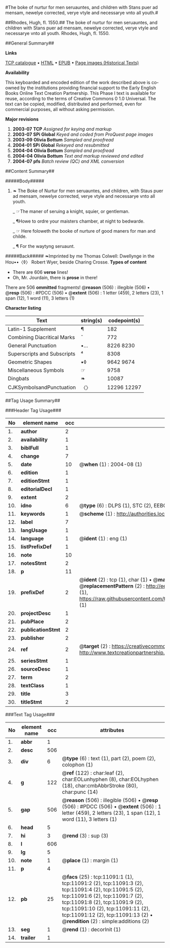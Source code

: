#The boke of nurtur for men seruauntes, and children with Stans puer ad mensam, newelye corrected, verye vtyle and necessarye vnto all youth.#

##Rhodes, Hugh, fl. 1550.##
The boke of nurtur for men seruauntes, and children with Stans puer ad mensam, newelye corrected, verye vtyle and necessarye vnto all youth.
Rhodes, Hugh, fl. 1550.

##General Summary##

**Links**

[TCP catalogue](http://www.ota.ox.ac.uk/tcp/)  • 
[HTML](http://tei.it.ox.ac.uk/tcp/Texts-HTML/free/A10/A10679.html)  • 
[EPUB](http://tei.it.ox.ac.uk/tcp/Texts-EPUB/free/A10/A10679.epub) • 
[Page images (Historical Texts)](https://data.historicaltexts.jisc.ac.uk/view?pubId=eebo-99846143e&pageId=eebo-99846143e-11091-1)

**Availability**

This keyboarded and encoded edition of the
	       work described above is co-owned by the institutions
	       providing financial support to the Early English Books
	       Online Text Creation Partnership. This Phase I text is
	       available for reuse, according to the terms of Creative
	       Commons 0 1.0 Universal. The text can be copied,
	       modified, distributed and performed, even for
	       commercial purposes, all without asking permission.

**Major revisions**

1. __2003-07__ __TCP__ *Assigned for keying and markup*
1. __2003-07__ __SPi Global__ *Keyed and coded from ProQuest page images*
1. __2003-09__ __Olivia Bottum__ *Sampled and proofread*
1. __2004-01__ __SPi Global__ *Rekeyed and resubmitted*
1. __2004-04__ __Olivia Bottum__ *Sampled and proofread*
1. __2004-04__ __Olivia Bottum__ *Text and markup reviewed and edited*
1. __2004-07__ __pfs__ *Batch review (QC) and XML conversion*

##Content Summary##

#####Body#####

1. ❧ The Boke of Nurtur for men seruauntes, and children, with Staus puer ad mensam, newelye corrected, verye vtyle and necessarye vnto all youth.

    _ ☞The maner of seruing a knight, squier, or gentleman.

    _ ¶Howe to ordre your maisters chamber, at night to bedwarde.

    _ ☞ Here foloweth the booke of nurture of good maners for man and childe.

    _ ¶ For the waytyng seruaunt.

#####Back#####
❧Imprinted by me Thomas Colwell: Dwellynge in the Hou••〈◊〉 Robert Wyer, beside Charing Crosse.
**Types of content**

  * There are 606 **verse** lines!
  * Oh, Mr. Jourdain, there is **prose** in there!

There are 506 **ommitted** fragments! 
 @__reason__ (506) : illegible (506)  •  @__resp__ (506) : #PDCC (506)  •  @__extent__ (506) : 1 letter (459), 2 letters (23), 1 span (12), 1 word (11), 3 letters (1)

**Character listing**


|Text|string(s)|codepoint(s)|
|---|---|---|
|Latin-1 Supplement|¶|182|
|Combining             Diacritical Marks|̄|772|
|General Punctuation|•…|8226 8230|
|Superscripts             and Subscripts|⁴|8308|
|Geometric Shapes|▪◊|9642 9674|
|Miscellaneous Symbols|☞|9758|
|Dingbats|❧|10087|
|CJKSymbolsandPunctuation|〈〉|12296 12297|

##Tag Usage Summary##

###Header Tag Usage###

|No|element name|occ|attributes|
|---|---|---|---|
|1.|__author__|2||
|2.|__availability__|1||
|3.|__biblFull__|1||
|4.|__change__|7||
|5.|__date__|10| @__when__ (1) : 2004-08 (1)|
|6.|__edition__|1||
|7.|__editionStmt__|1||
|8.|__editorialDecl__|1||
|9.|__extent__|2||
|10.|__idno__|6| @__type__ (6) : DLPS (1), STC (2), EEBO-CITATION (1), PROQUEST (1), VID (1)|
|11.|__keywords__|1| @__scheme__ (1) : http://authorities.loc.gov/ (1)|
|12.|__label__|7||
|13.|__langUsage__|1||
|14.|__language__|1| @__ident__ (1) : eng (1)|
|15.|__listPrefixDef__|1||
|16.|__note__|10||
|17.|__notesStmt__|2||
|18.|__p__|11||
|19.|__prefixDef__|2| @__ident__ (2) : tcp (1), char (1)  •  @__matchPattern__ (2) : ([0-9\-]+):([0-9IVX]+) (1), (.+) (1)  •  @__replacementPattern__ (2) : http://eebo.chadwyck.com/downloadtiff?vid=$1&page=$2 (1), https://raw.githubusercontent.com/textcreationpartnership/Texts/master/tcpchars.xml#$1 (1)|
|20.|__projectDesc__|1||
|21.|__pubPlace__|2||
|22.|__publicationStmt__|2||
|23.|__publisher__|2||
|24.|__ref__|2| @__target__ (2) : https://creativecommons.org/publicdomain/zero/1.0/ (1), http://www.textcreationpartnership.org/docs/. (1)|
|25.|__seriesStmt__|1||
|26.|__sourceDesc__|1||
|27.|__term__|2||
|28.|__textClass__|1||
|29.|__title__|3||
|30.|__titleStmt__|2||


###Text Tag Usage###

|No|element name|occ|attributes|
|---|---|---|---|
|1.|__abbr__|1||
|2.|__desc__|506||
|3.|__div__|6| @__type__ (6) : text (1), part (2), poem (2), colophon (1)|
|4.|__g__|122| @__ref__ (122) : char:leaf (2), char:EOLunhyphen (8), char:EOLhyphen (18), char:cmbAbbrStroke (80), char:punc (14)|
|5.|__gap__|506| @__reason__ (506) : illegible (506)  •  @__resp__ (506) : #PDCC (506)  •  @__extent__ (506) : 1 letter (459), 2 letters (23), 1 span (12), 1 word (11), 3 letters (1)|
|6.|__head__|5||
|7.|__hi__|3| @__rend__ (3) : sup (3)|
|8.|__l__|606||
|9.|__lg__|5||
|10.|__note__|1| @__place__ (1) : margin (1)|
|11.|__p__|4||
|12.|__pb__|25| @__facs__ (25) : tcp:11091:1 (1), tcp:11091:2 (2), tcp:11091:3 (2), tcp:11091:4 (2), tcp:11091:5 (2), tcp:11091:6 (2), tcp:11091:7 (2), tcp:11091:8 (2), tcp:11091:9 (2), tcp:11091:10 (2), tcp:11091:11 (2), tcp:11091:12 (2), tcp:11091:13 (2)  •  @__rendition__ (2) : simple:additions (2)|
|13.|__seg__|1| @__rend__ (1) : decorInit (1)|
|14.|__trailer__|1||
